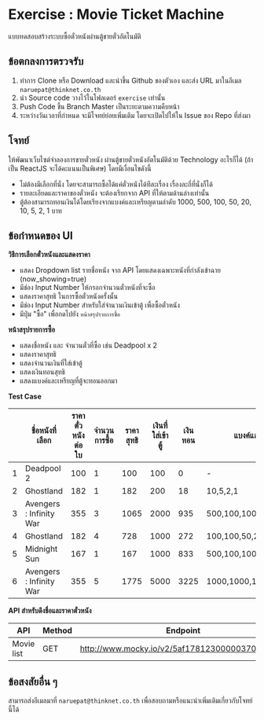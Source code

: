 # Exercise : Movie Ticket Machine
แบบทดสอบสร้างระบบซื้อตั๋วหนังผ่านตู้ขายตั๋วอัตโนมัติ

## ข้อตกลงการตรวจรับ

1. ทำการ Clone หรือ Download และนำขึ้น Github ของตัวเอง และส่ง URL มาในอีเมล `naruepat@thinknet.co.th`
2. นำ Source code วางไว้ในโฟลเดอร์ `exercise` เท่านั้น
3. Push Code ขึ้น Branch Master เป็นระยะตามความคืบหน้า
4. ระหว่างวันเวลาที่กำหนด จะมีโจทย์ย่อยเพิ่มเติม โดยจะเปิดไปให้ใน Issue ของ Repo ที่ส่งมา

## โจทย์
ให้พัฒนาเว็บไซต์จำลองการขายตั๋วหนัง ผ่านตู้ขายตั๋วหนังอัตโนมัติด้วย Technology อะไรก็ได้ (ถ้าเป็น ReactJS จะได้คะแนนเป็นพิเศษ) โดยมีเงื่อนไขดังนี้
- ไม่ต้องมีเลือกที่นั่ง โดยจะสามารถซื้อได้แค่ตั๋วหนังได้ทีละเรื่อง เรื่องละกี่ที่นั่งก็ได้
- รายละเอียดและราคาของตั๋วหนัง จะต้องเรียกจาก API ที่ให้ตามด้านล่างเท่านั้น
- ตู้ต้องสามารถทอนเงินได้โดยเรียงจากแบงค์และเหรียญตามลำดับ 1000, 500, 100, 50, 20, 10, 5, 2, 1 บาท

## ข้อกำหนดของ UI

**วิธีการเลือกตั๋วหนังและแสดงราคา**
- แสดง Dropdown list รายชื่อหนัง จาก API โดยแสดงเฉพาะหนังที่กำลังเข้าฉาย (now_showing=true)
- มีช่อง Input Number ให้กรอกจำนวนตั๋วหนังที่จะซื้อ
- แสดงราคาสุทธิ ในการซื้อตั๋วหนังครั้งนั้น
- มีช่อง Input Number สำหรับใส่จำนวนเงินเข้าตู้ เพื่อซื้อตั๋วหนัง
- มีปุ่ม "ซื้อ" เพื่อกดไปยัง `หน้าสรุปรายการซื้อ`

**หน้าสรุปรายการซื้อ**
- แสดงชื่อหนัง และ จำนวนตั๋วที่ซื้อ เช่น Deadpool x 2
- แสดงราคาสุทธิ
- แสดงจำนวนเงินที่ใส่เข้าตู้
- แสดงเงินทอนสุทธิ
- แสดงแบงค์และเหรียญที่ตู้จะทอนออกมา

**Test Case**  

| | ชื่อหนังที่เลือก | ราคาตั๋วหนังต่อใบ | จำนวนการซื้อ | ราคาสุทธิ | เงินที่ใส่เข้าตู้ | เงินทอน  | แบงค์และเหรียญที่ทอน |
|---|-------|------------------|------------|-----------|----------|------------|-------|
| 1 |Deadpool 2|100|1|100|100|0|-|
| 2 |Ghostland|182|1|182|200|18|10,5,2,1|
|3|Avengers : Infinity War|355|3|1065|2000|935|500,100,100,100,100,20,10,5|
|4|Ghostland|182|4|728|1000|272|100,100,50,20,2|
|5|Midnight Sun|167|1|167|1000|833|500,100,100,100,20,10,2,1|
|6|Avengers : Infinity War|355|5|1775|5000|3225|1000,1000,1000,100,100,20,5|

**API สำหรับดึงชื่อและราคาตั๋วหนัง**

| API | Method | Endpoint |
|-----|----------|--------|
|Movie list|GET| http://www.mocky.io/v2/5af178123000003700ba7ff2 |

## ข้อสงสัยอื่น ๆ

สามารถส่งอีเมลมาที่ `naruepat@thinknet.co.th` เพื่อสอบถามหรือแนะนำเพิ่มเติมเกี่ยวกับโจทย์นี้ได้
